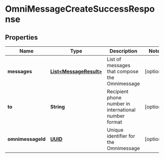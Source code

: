 
# OmniMessageCreateSuccessResponse

## Properties
Name | Type | Description | Notes
------------ | ------------- | ------------- | -------------
**messages** | [**List&lt;MessageResult&gt;**](MessageResult.md) | List of messages that compose the Omnimessage |  [optional]
**to** | **String** | Recipient phone number in international number format |  [optional]
**omnimessageId** | [**UUID**](UUID.md) | Unique identifier for the Omnimessage |  [optional]



